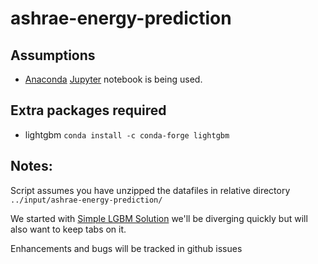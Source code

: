 # ashrae-energy-prediction

## Assumptions

* [Anaconda](https://www.anaconda.com/) [Jupyter](https://jupyter.org/) notebook is being used.

## Extra packages required
* lightgbm `conda install -c conda-forge lightgbm`

## Notes:
Script assumes you have unzipped the datafiles in relative directory `../input/ashrae-energy-prediction/`

We started with [Simple LGBM Solution](https://www.kaggle.com/ryches/simple-lgbm-solution) we'll be diverging quickly but will also want to keep tabs on it.

Enhancements and bugs will be tracked in github issues

